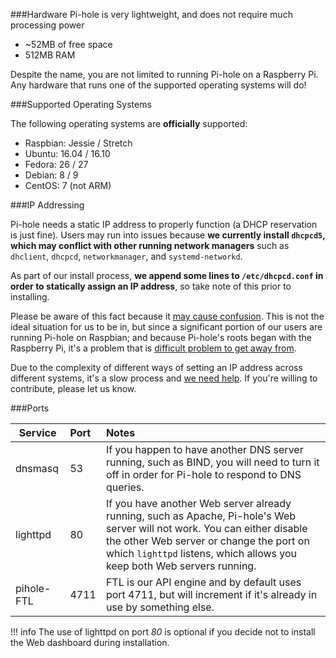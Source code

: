 ###Hardware
Pi-hole is very lightweight, and does not require much processing power

- ~52MB of free space
- 512MB RAM

Despite the name, you are not limited to running Pi-hole on a Raspberry Pi. 
Any hardware that runs one of the supported operating systems will do! 

###Supported Operating Systems

The following operating systems are **officially** supported:

- Raspbian: Jessie / Stretch
- Ubuntu: 16.04 / 16.10
- Fedora: 26 / 27
- Debian: 8 / 9
- CentOS: 7 (not ARM)

###IP Addressing

Pi-hole needs a static IP address to properly function (a DHCP reservation is just fine).  Users may run into issues because **we currently install `dhcpcd5`, which may conflict with other running network managers** such as `dhclient`, `dhcpcd`, `networkmanager`, and `systemd-networkd`.  

As part of our install process, **we append some lines to `/etc/dhcpcd.conf` in order to statically assign an IP address**, so take note of this prior to installing. 

Please be aware of this fact because it [may cause confusion](https://github.com/pi-hole/pi-hole/issues/1713#issue-260746084).  This is not the ideal situation for us to be in, but since a significant portion of our users are running Pi-hole on Raspbian; and because Pi-hole's roots began with the Raspberry Pi, it's a problem that is [difficult problem to get away from](https://github.com/pi-hole/pi-hole/issues/1713#issuecomment-332317532).

Due to the complexity of different ways of setting an IP address across different systems, it's a slow process and [we need help](https://github.com/pi-hole/pi-hole/issues/629).  If you're willing to contribute, please let us know.

###Ports

| Service             | Port   | Notes |
| --------------------|:-------|:------|
| dnsmasq              | 53   |If you happen to have another DNS server running, such as BIND, you will need to turn it off in order for Pi-hole to respond to DNS queries.|
|lighttpd|80|If you have another Web server already running, such as Apache, Pi-hole's Web server will not work.  You can either disable the other Web server or change the port on which `lighttpd` listens, which allows you keep both Web servers running.|
|pihole-FTL | 4711|FTL is our API engine and by default uses port 4711, but will increment if it's already in use by something else.|

!!! info
    The use of lighttpd on port _80_ is optional if you decide not to install the Web dashboard during installation.